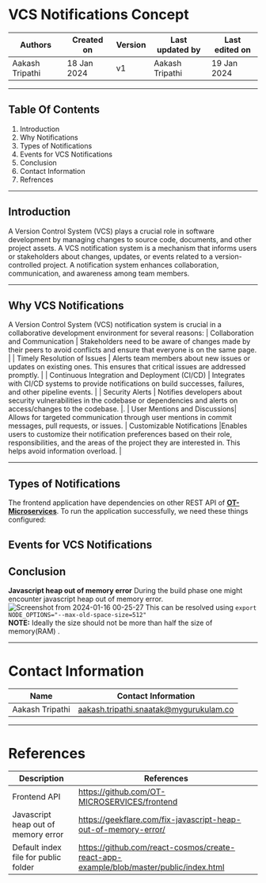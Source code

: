 
# VCS Notifications Concept 

|   Authors        |  Created on   |  Version   | Last updated by | Last edited on |
| -----------------| --------------| -----------|---------------- | -------------- |
| Aakash Tripathi | 18 Jan 2024   |     v1     | Aakash Tripathi | 19 Jan 2024    |
***
## Table Of Contents 
1. Introduction
2. Why Notifications
3. Types of Notifications
4. Events for VCS Notifications
5. Conclusion
6. Contact Information
7. Refrences
***
## Introduction
A Version Control System (VCS) plays a crucial role in software development by managing changes to source code, documents, and other project assets. A VCS notification system is a mechanism that informs users or stakeholders about changes, updates, or events related to a version-controlled project. A notification system enhances collaboration, communication, and awareness among team members. 
***
## Why VCS Notifications
A Version Control System (VCS) notification system is crucial in a collaborative development environment for several reasons:
| Collaboration and Communication | Stakeholders need to be aware of changes made by their peers to avoid conflicts and ensure that everyone is on the same page. |
| Timely Resolution of Issues     | Alerts team members about new issues or updates on existing ones. This ensures that critical issues are addressed promptly.   |
| Continuous Integration and Deployment (CI/CD) | Integrates with CI/CD systems to provide notifications on build successes, failures, and other pipeline events. | 
| Security Alerts | Notifies developers about security vulnerabilities in the codebase or dependencies and alerts on access/changes to the codebase.              |.
| User Mentions and Discussions| Allows for targeted communication through user mentions in commit messages, pull requests, or issues. 
| Customizable Notifications |Enables users to customize their notification preferences based on their role, responsibilities, and the areas of the project they are interested in. This helps avoid information overload. |
***
## Types of Notifications 
The frontend application have dependencies on other REST API of **[OT-Microservices](https://github.com/OT-MICROSERVICES)**. To run the application successfully, we need these things configured:

## Events for VCS Notifications 

## Conclusion
**Javascript heap out of memory error**
During the build phase one might encounter javascript heap out of memory error.
![Screenshot from 2024-01-16 00-25-27](https://github.com/avengers-p7/Documentation/assets/156056413/d5202499-699c-496e-a874-7b7662e26c7b)
This can be resolved using `export NODE_OPTIONS="--max-old-space-size=512"`    
**NOTE:** Ideally the size should not be more than half the size of memory(RAM) .

***
# Contact Information

| Name                 | Contact Information                                                                                     
|---------------------------------|------------------------------------------------------------|
| Aakash Tripathi                 |  aakash.tripathi.snaatak@mygurukulam.co
***
# References

|     Description                  | References  
| ---------------------------------| ------------------------------------------------------------------- |
| Frontend API | https://github.com/OT-MICROSERVICES/frontend |
| Javascript heap out of memory error |https://geekflare.com/fix-javascript-heap-out-of-memory-error/ | 
| Default index file for public folder | https://github.com/react-cosmos/create-react-app-example/blob/master/public/index.html |
